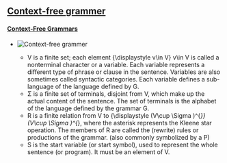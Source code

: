 ## [Context-free grammer](https://en.wikipedia.org/wiki/Context-free_grammar)

#### [Context-Free Grammars](https://www.youtube.com/watch?v=9XKUcm8au4U)
* ![Context-free grammer](https://wikimedia.org/api/rest_v1/media/math/render/svg/2543ae859dd620f858299855868ae6c2ed066323)

    * V is a finite set; each element {\displaystyle v\in V} v\in V is called a nonterminal character or a variable. Each variable represents a different type of phrase or clause in the sentence. Variables are also sometimes called syntactic categories. Each variable defines a sub-language of the language defined by G.
    * Σ is a finite set of terminals, disjoint from V, which make up the actual content of the sentence. The set of terminals is the alphabet of the language defined by the grammar G.
    * R is a finite relation from V to {\displaystyle (V\cup \Sigma )^{*}} (V\cup \Sigma )^{*}, where the asterisk represents the Kleene star operation. The members of R are called the (rewrite) rules or productions of the grammar. (also commonly symbolized by a P)
    * S is the start variable (or start symbol), used to represent the whole sentence (or program). It must be an element of V.